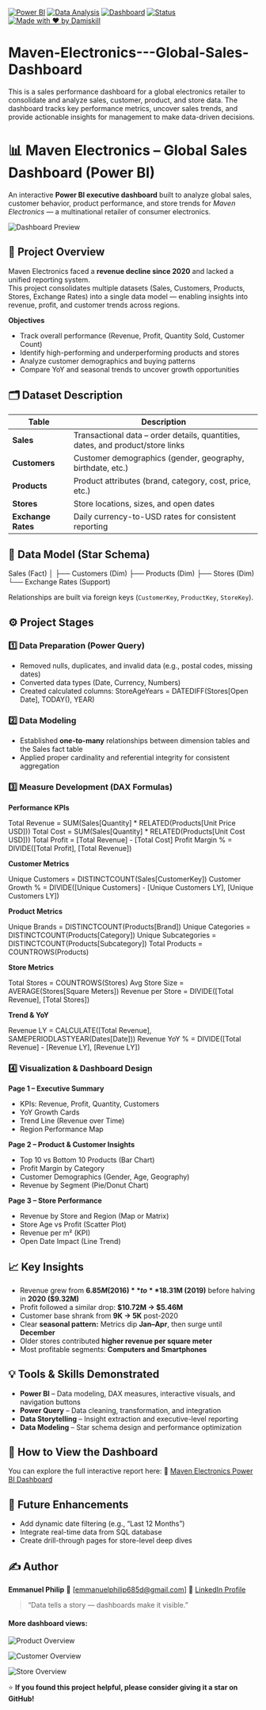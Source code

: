 [![Power BI](https://img.shields.io/badge/Power%20BI-F2C811?style=flat-square&logo=powerbi&logoColor=black)]()
[![Data Analysis](https://img.shields.io/badge/Data%20Analysis-Analytics-blue?style=flat-square)]()
[![Dashboard](https://img.shields.io/badge/Dashboard-Visualization-orange?style=flat-square)]()
[![Status](https://img.shields.io/badge/Status-Completed-success?style=flat-square)]()
[![Made with ❤️ by Damiskill](https://img.shields.io/badge/Made%20with-❤️%20by%20Damiskill-critical?style=flat-square)]()


# Maven-Electronics---Global-Sales-Dashboard
This is a sales performance dashboard for a global electronics retailer to consolidate and analyze sales, customer, product, and store data. The dashboard tracks key performance metrics, uncover sales trends, and provide actionable insights for management to make data-driven decisions.

# 📊 Maven Electronics – Global Sales Dashboard (Power BI)

An interactive **Power BI executive dashboard** built to analyze global sales, customer behavior, product performance, and store trends for *Maven Electronics* — a multinational retailer of consumer electronics.

![Dashboard Preview](https://github.com/Damiskill/Maven-Electronics---Global-Sales-Dashboard/blob/main/sales.png)

## 🧭 Project Overview

Maven Electronics faced a **revenue decline since 2020** and lacked a unified reporting system.  
This project consolidates multiple datasets (Sales, Customers, Products, Stores, Exchange Rates) into a single data model — enabling insights into revenue, profit, and customer trends across regions.

**Objectives**
- Track overall performance (Revenue, Profit, Quantity Sold, Customer Count)
- Identify high-performing and underperforming products and stores
- Analyze customer demographics and buying patterns
- Compare YoY and seasonal trends to uncover growth opportunities

## 🗂️ Dataset Description

| Table | Description |
|-------|--------------|
| **Sales** | Transactional data – order details, quantities, dates, and product/store links |
| **Customers** | Customer demographics (gender, geography, birthdate, etc.) |
| **Products** | Product attributes (brand, category, cost, price, etc.) |
| **Stores** | Store locations, sizes, and open dates |
| **Exchange Rates** | Daily currency-to-USD rates for consistent reporting |

## 🧱 Data Model (Star Schema)

Sales (Fact)
│
├── Customers (Dim)
├── Products (Dim)
├── Stores (Dim)
└── Exchange Rates (Support)

Relationships are built via foreign keys (`CustomerKey`, `ProductKey`, `StoreKey`).

## ⚙️ Project Stages

### **1️⃣ Data Preparation (Power Query)**
- Removed nulls, duplicates, and invalid data (e.g., postal codes, missing dates)
- Converted data types (Date, Currency, Numbers)
- Created calculated columns:
  StoreAgeYears = DATEDIFF(Stores[Open Date], TODAY(), YEAR)

### **2️⃣ Data Modeling**

* Established **one-to-many** relationships between dimension tables and the Sales fact table
* Applied proper cardinality and referential integrity for consistent aggregation

### **3️⃣ Measure Development (DAX Formulas)**

**Performance KPIs**

Total Revenue = SUM(Sales[Quantity] * RELATED(Products[Unit Price USD]))
Total Cost = SUM(Sales[Quantity] * RELATED(Products[Unit Cost USD]))
Total Profit = [Total Revenue] - [Total Cost]
Profit Margin % = DIVIDE([Total Profit], [Total Revenue])

**Customer Metrics**

Unique Customers = DISTINCTCOUNT(Sales[CustomerKey])
Customer Growth % = DIVIDE([Unique Customers] - [Unique Customers LY], [Unique Customers LY])

**Product Metrics**

Unique Brands = DISTINCTCOUNT(Products[Brand])
Unique Categories = DISTINCTCOUNT(Products[Category])
Unique Subcategories = DISTINCTCOUNT(Products[Subcategory])
Total Products = COUNTROWS(Products)

**Store Metrics**

Total Stores = COUNTROWS(Stores)
Avg Store Size = AVERAGE(Stores[Square Meters])
Revenue per Store = DIVIDE([Total Revenue], [Total Stores])

**Trend & YoY**

Revenue LY = CALCULATE([Total Revenue], SAMEPERIODLASTYEAR(Dates[Date]))
Revenue YoY % = DIVIDE([Total Revenue] - [Revenue LY], [Revenue LY])


### **4️⃣ Visualization & Dashboard Design**

**Page 1 – Executive Summary**

* KPIs: Revenue, Profit, Quantity, Customers
* YoY Growth Cards
* Trend Line (Revenue over Time)
* Region Performance Map

**Page 2 – Product & Customer Insights**

* Top 10 vs Bottom 10 Products (Bar Chart)
* Profit Margin by Category
* Customer Demographics (Gender, Age, Geography)
* Revenue by Segment (Pie/Donut Chart)

**Page 3 – Store Performance**

* Revenue by Store and Region (Map or Matrix)
* Store Age vs Profit (Scatter Plot)
* Revenue per m² (KPI)
* Open Date Impact (Line Trend)

## 📈 Key Insights

* Revenue grew from **$6.85M (2016)** to **$18.31M (2019)** before halving in **2020 ($9.32M)**
* Profit followed a similar drop: **$10.72M → $5.46M**
* Customer base shrank from **9K → 5K** post-2020
* Clear **seasonal pattern:** Metrics dip **Jan–Apr**, then surge until **December**
* Older stores contributed **higher revenue per square meter**
* Most profitable segments: **Computers and Smartphones**

## 💡 Tools & Skills Demonstrated

* **Power BI** – Data modeling, DAX measures, interactive visuals, and navigation buttons
* **Power Query** – Data cleaning, transformation, and integration
* **Data Storytelling** – Insight extraction and executive-level reporting
* **Data Modeling** – Star schema design and performance optimization

## 🚀 How to View the Dashboard

You can explore the full interactive report here:
🔗 [Maven Electronics Power BI Dashboard](https://app.powerbi.com/view?r=eyJrIjoiZDZmNmVkYTUtOWViMy00NDAyLWIzZmQtZTk5ODU0ZDZmYjIzIiwidCI6IjgxYzdiMWY1LWRhMmMtNGFiYy04YjhkLTFlZDA2NTVhYjE4NiJ9)

## 🧩 Future Enhancements

* Add dynamic date filtering (e.g., “Last 12 Months”)
* Integrate real-time data from SQL database
* Create drill-through pages for store-level deep dives

## ✍️ Author

**Emmanuel Philip**
📧 [emmanuelphilip685d@gmail.com]
💼 [LinkedIn Profile](https://linkedin.com/in/PhilipEmmanuel)

> “Data tells a story — dashboards make it visible.”

#### More dashboard views:

![Product Overview](https://github.com/Damiskill/Maven-Electronics---Global-Sales-Dashboard/blob/main/Products.png)

![Customer Overview](https://github.com/Damiskill/Maven-Electronics---Global-Sales-Dashboard/blob/main/customer.png)

![Store Overview](https://github.com/Damiskill/Maven-Electronics---Global-Sales-Dashboard/blob/main/Store.png)


⭐ **If you found this project helpful, please consider giving it a star on GitHub!**
